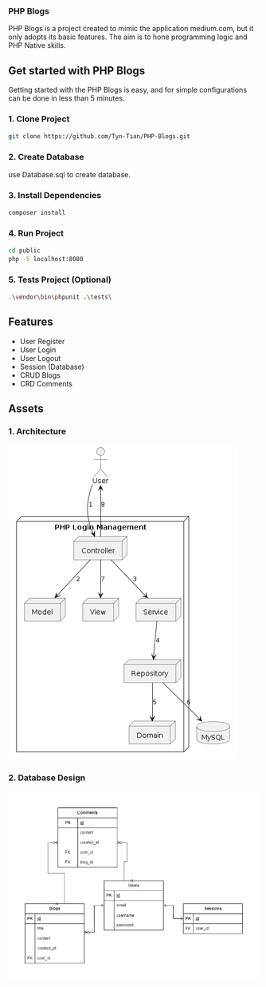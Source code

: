 ### PHP Blogs

PHP Blogs is a project created to mimic the application medium.com, but it only adopts its basic features. The aim is to hone programming logic and PHP Native skills.

## Get started with PHP Blogs

Getting started with the PHP Blogs is easy, and for simple configurations can be done in less than 5 minutes.

### 1. Clone Project
``` bash
git clone https://github.com/Tyn-Tian/PHP-Blogs.git
```

### 2. Create Database
use Database.sql to create database.

### 3. Install Dependencies
``` bash
composer install
```

### 4. Run Project
``` bash
cd public
php -S localhost:8080
```

### 5. Tests Project (Optional)
``` bash
.\vendor\bin\phpunit .\tests\
```

## Features
- User Register
- User Login
- User Logout
- Session (Database)
- CRUD Blogs
- CRD Comments

## Assets

### 1. Architecture
![Architecture](/architecture.png)

### 2. Database Design
![Database Design](/PHP-Blog.jpg)
